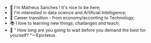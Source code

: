 - 👦 I'm Matheus Sanches ! it's nice to be here;
- 🚀 I'm interested in data science and Artificial Intelligence;
- 🦾 Career transition - from economy/acconting to Technology;
- 📚 I love to learning new things; challanges and teach;
- 🦅 " How long are you going to wait before you demand the best for yourself? "—Epictetus
<!---
M-Sanches/M-Sanches is a ✨ special ✨ repository because its `README.md` (this file) appears on your GitHub profile.
You can click the Preview link to take a look at your changes.
--->
